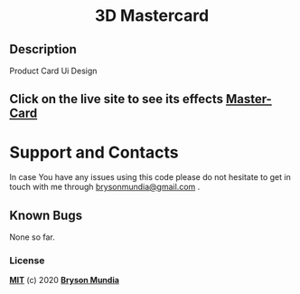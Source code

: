 <h1 align="center" color="#585858">3D Mastercard</h1>


## Description
Product Card Ui Design


## Click on the live site to see its effects [Master-Card]()


# Support and Contacts
In case You have any issues using this code please do not hesitate to get in touch with me through brysonmundia@gmail.com .


## Known Bugs
None so far.


### License
**[MIT](./LICENSE)** (c) 2020 **[Bryson Mundia]()**